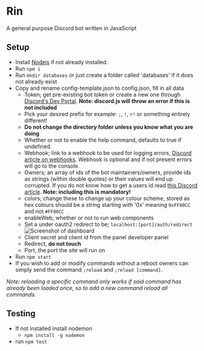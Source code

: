 # Rin
A general purpose Discord bot written in JavaScript

## Setup
* Install [Nodejs](https://nodejs.org/en/) if not already installed.
* Run `npm i`
* Run `mkdir databases` or just create a folder called 'databases' if it does not already exist
* Copy and rename config-template.json to config.json, fill in all data
	* Token; get pre-existing bot token or create a new one through [Discord's Dev Portal](https://discord.com/developers/applications). **Note: discord.js will throw an error if this is not included**
	* Pick your desired prefix for example: `;`, `!`, `r!` or something entirely different!
	* **Do not change the directory folder unless you know what you are doing**
	* Whether or not to enable the help command, defaults to true if undefined.
	* Webhook; link to a webhook to be used for logging errors, [Discord article on webhooks](https://support.discord.com/hc/en-us/articles/228383668-Intro-to-Webhooks). Webhook is optional and if not present errors will go to the console.
	* Owners; an array of ids of the bot maintainers/owners, provide ids as strings (within double quotes) or their values will end up corrupted. If you do not know how to get a users id read [this Discord article](https://support.discord.com/hc/en-us/articles/206346498-Where-can-I-find-my-User-Server-Message-ID-). **Note: including this is mandatory!**
	* colors; change these to change up your colour scheme, stored as hex colours should be a string starting with '0x' meaning `0xFF80CC` and not `#FF80CC`
	* enableWeb; whether or not to run web components
	* Set a under oauth2 redirect to be; `localhost:[port]/auth/redirect`
	![Screenshot of dashboard](https://i.imgur.com/anqMFOF.png)
	* Client secret and client id from the panel developer panel
	* Redirect, **do not touch**
	* Port, the port the site will run on
* Run `npm start`
* If you wish to add or modify commands without a reboot owners can simply send the command `;reload` and `;reload [command]`. 

*Note: reloading a specific command only works if said command has already been loaded once, so to add a new command reload all commands.*

## Testing
* If not installed install nodemon
	* `npm install -g nodemon`
* run `npm test`
